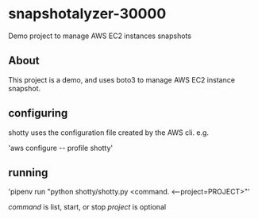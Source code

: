 # snapshotalyzer-30000
Demo project to manage AWS EC2 instances snapshots


## About

This project is a demo, and uses boto3 to manage AWS EC2 instance snapshot.

## configuring

shotty uses the configuration file created by the AWS cli. e.g.

'aws configure -- profile shotty'

## running

'pipenv run "python shotty/shotty.py <command. <--project=PROJECT>"'

*command* is list, start, or stop
*project* is optional
